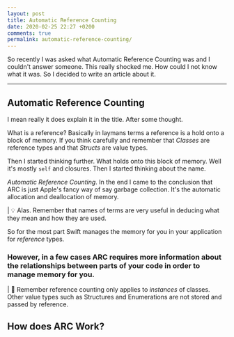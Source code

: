 ```yaml
---
layout: post
title: Automatic Reference Counting
date: 2020-02-25 22:27 +0200
comments: true
permalink: automatic-reference-counting/
---
```


So recently I was asked what Automatic Reference Counting was and I couldn't answer someone. This really shocked me. How could I not know what it was. So I decided to write an article about it.

---

## Automatic Reference Counting

I mean really it does explain it in the title. After some thought.

What is a reference? Basically in laymans terms a reference is a hold onto a block of memory. If you think carefully and remember that _Classes_ are reference types and that _Structs_ are value types.

Then I started thinking further. What holds onto this block of memory. Well it's mostly `self` and closures. Then I started thinking about the name.

_Automatic Reference Counting_. In the end I came to the conclusion that ARC is just Apple's fancy way of say garbage collection. It's the automatic allocation and deallocation of memory.

| 💡 Alas. Remember that names of terms are very useful in deducing what they mean and how they are used.

So for the most part Swift manages the memory for you in your application for _reference_ types.

### However, in a few cases ARC requires more information about the relationships between parts of your code in order to manage memory for you.

| 🚨 Remember reference counting only applies to _instances_ of classes. Other value types such as Structures and Enumerations are not stored and passed by reference.

## How does ARC Work?



